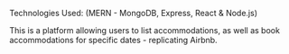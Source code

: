 Technologies Used: (MERN - MongoDB, Express, React & Node.js) 


This is a platform allowing users to list accommodations, as well as book accommodations for specific dates - replicating Airbnb. 


